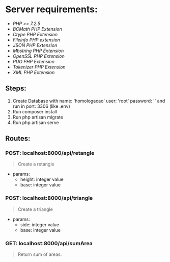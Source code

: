 # Server requirements:

* *PHP >= 7.2.5*
* *BCMath PHP Extension*
* *Ctype PHP Extension*
* *Fileinfo PHP extension*
* *JSON PHP Extension*
* *Mbstring PHP Extension*
* *OpenSSL PHP Extension*
* *PDO PHP Extension*
* *Tokenizer PHP Extension*
* *XML PHP Extension*

## Steps:
1. Create Database with name: 'homologacao' user: 'root' password: '' and run in port: 3306 (like .env)
2. Run composer install
3. Run php artisan migrate
4. Run php artisan serve

## Routes:
### POST: localhost:8000/api/retangle

> Create a retangle

* params:
    * height: integer value
    * base: integer value


### POST: localhost:8000/api/triangle

> Create a triangle

* params:
    * side: integer value
    * base: integer value

### GET: localhost:8000/api/sumArea

> Return sum of areas.
